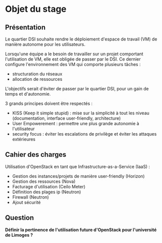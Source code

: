# Objet du stage

## Présentation

Le quartier DSI souhaite rendre le déploiement d'espace de travail (VM) de manière autonome pour les utilisateurs.

Lorsqu'une équipe a le besoin de travailler sur un projet comportant l'utilisation de VM, elle est obligée de passer par le DSI. Ce dernier configure l'environnement des VM qui comporte plusieurs tâches :
- structuration du réseaux
- allocation de ressources

L'objectifs serait d'éviter de passer par le quartier DSI, pour un gain de temps et d'autonomie.

3 grands principes doivent être respectés :
- KISS (Keep it simple stupid) : mise sur la simplicité à tout les niveau (documentation, interface user-friendly, architecture) 
- User Empowerement : permettre une plus grande autonomie à l'utilisateur
- security focus : éviter les escalations de privilège et éviter les attaques extérieures



## Cahier des charges

Utilisation d'OpenStack en tant que Infrastructure-as-a-Service (IaaS) :

- Gestion des instances/projets de manière user-friendly (Horizon)
- Gestion des ressources (Nova)
- Facturage d'utilisation (Ceilo Meter)
- Définition des plages ip (Neutron)
- Firewall (Neutron)
- Ajout sécurité 


## Question

**Définir la pertinence de l'utilisation future d'OpenStack pour l'université de Limoges ?**
